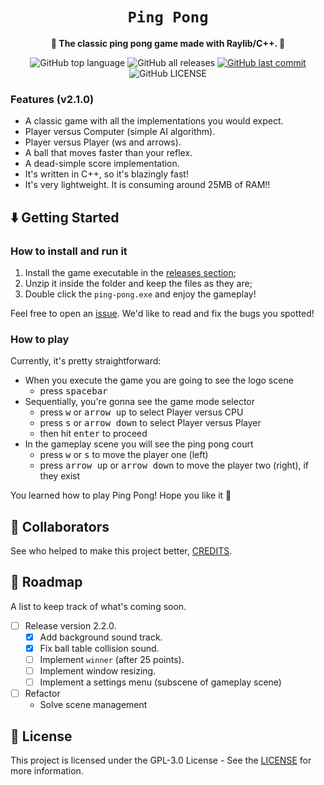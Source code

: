 <div align="center">
  <h1><code>Ping Pong</code></h1>

  <p>
    <strong>🏓 The classic ping pong game made with Raylib/C++. 🏓</strong>
  </p>

  <p>
    <img
      alt="GitHub top language"
      src="https://img.shields.io/github/languages/top/kauefraga/ping-pong"
    />
    <img
      alt="GitHub all releases"
      src="https://img.shields.io/github/downloads/kauefraga/ping-pong/total"
    />
    <a href="https://github.com/kauefraga/ping-pong/commits/main">
      <img
        alt="GitHub last commit"
        src="https://img.shields.io/github/last-commit/kauefraga/ping-pong"
      />
    </a>
    <img
      alt="GitHub LICENSE"
      src="https://img.shields.io/github/license/kauefraga/ping-pong"
    />
  </p>
</div>

### Features (v2.1.0)

- A classic game with all the implementations you would expect.
- Player versus Computer (simple AI algorithm).
- Player versus Player (ws and arrows).
- A ball that moves faster than your reflex.
- A dead-simple score implementation.
- It's written in C++, so it's blazingly fast!
- It's very lightweight. It is consuming around 25MB of RAM!!

## ⬇️ Getting Started

### How to install and run it

1. Install the game executable in the [releases section](https://github.com/kauefraga/ping-pong/releases);
2. Unzip it inside the folder and keep the files as they are;
3. Double click the `ping-pong.exe` and enjoy the gameplay!

Feel free to open an [issue](https://github.com/kauefraga/ping-pong/issues). We'd like to read and fix the bugs you spotted!

### How to play

Currently, it's pretty straightforward:

- When you execute the game you are going to see the logo scene
  - press <kbd>spacebar</kbd>
- Sequentially, you're gonna see the game mode selector
  - press <kbd>w</kbd> or <kbd>arrow up</kbd> to select Player versus CPU
  - press <kbd>s</kbd> or <kbd>arrow down</kbd> to select Player versus Player
  - then hit <kbd>enter</kbd> to proceed
- In the gameplay scene you will see the ping pong court
  - press <kbd>w</kbd> or <kbd>s</kbd> to move the player one (left)
  - press <kbd>arrow up</kbd> or <kbd>arrow down</kbd> to move the player two (right), if they exist

You learned how to play Ping Pong! Hope you like it 💙

## 💖 Collaborators

See who helped to make this project better, [CREDITS](CREDITS.md).

## 📑 Roadmap

A list to keep track of what's coming soon.

- [ ] Release version 2.2.0.
  - [x] Add background sound track.
  - [x] Fix ball table collision sound.
  - [ ] Implement `winner` (after 25 points).
  - [ ] Implement window resizing.
  - [ ] Implement a settings menu (subscene of gameplay scene)
- [ ] Refactor
  - Solve scene management

## 📝 License

This project is licensed under the GPL-3.0 License - See the [LICENSE](https://github.com/kauefraga/ping-pong/blob/main/LICENSE) for more information.

